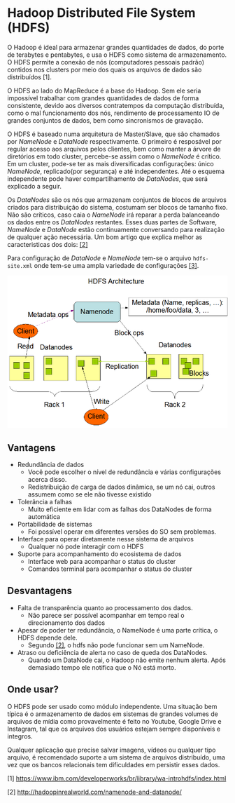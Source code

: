 # Hadoop Distributed File System (HDFS)

O Hadoop é ideal para armazenar grandes quantidades de dados, do porte de terabytes e pentabytes, e usa o HDFS como sistema de armazenamento. O HDFS permite a conexão de nós (computadores pessoais padrão) contidos nos clusters por meio dos quais os arquivos de dados são distribuídos [1].

O HDFS ao lado do MapReduce é a base do Hadoop. Sem ele seria impossível trabalhar com grandes quantidades de dados de forma consistente, devido aos diversos contratempos da computação distribuída, como o mal funcionamento dos nós, rendimento de processamento IO de grandes conjuntos de dados, bem como sincronismos de gravação.

O HDFS é baseado numa arquitetura de Master/Slave, que são chamados por _NameNode_ e _DataNode_ respectivamente. O primeiro é resposável por regular acesso aos arquivos pelos clientes, bem como manter a árvore de diretórios em todo cluster, percebe-se assim como o _NameNode_ é crítico. Em um cluster, pode-se ter as mais diversificadas configurações: único _NameNode_, replicado(por segurança) e até independentes. Até o esquema independente pode haver compartilhamento de _DataNodes_, que será explicado a seguir.

Os _DataNodes_ são os nós que armazenam conjuntos de blocos de arquivos criados para distribuição do sistema, costumam ser blocos de tamanho fixo. Não são críticos, caso caia o _NameNode_ irá reparar a perda balanceando os dados entre os _DataNodes_ restantes. Esses duas partes de Software, _NameNode_ e _DataNode_ estão continuamente conversando para realização de qualquer ação necessária. Um bom artigo que explica melhor as caracteristicas dos dois: [[2]](http://hadoopinrealworld.com/namenode-and-datanode/)

Para configuração de _DataNode_ e _NameNode_ tem-se o arquivo `hdfs-site.xml` onde tem-se uma ampla variedade de configurações [[3]](https://hadoop.apache.org/docs/r2.4.1/hadoop-project-dist/hadoop-hdfs/hdfs-default.xml).

![arquitetura hdfs](images/hdfsarchitecture.gif)

## Vantagens

- Redundância de dados
  - Você pode escolher o nível de redundância e várias configurações acerca disso.
  - Redistribuição de carga de dados dinâmica, se um nó cai, outros assumem como se ele não tivesse existido
- Tolerância a falhas
  - Muito eficiente em lidar com as falhas dos DataNodes de forma automática
- Portabilidade de sistemas
  - Foi possível operar em diferentes versões do SO sem problemas.
- Interface para operar diretamente nesse sistema de arquivos
  - Qualquer nó pode interagir com o HDFS
- Suporte para acompanhamento do ecosistema de dados
  - Interface web para acompanhar o status do cluster
  - Comandos terminal para acompanhar o status do cluster

## Desvantagens

- Falta de transparência quanto ao processamento dos dados.
  - Não parece ser possível acompanhar em tempo real o direcionamento dos dados
- Apesar de poder ter redundância, o NameNode é uma parte crítica, o HDFS depende dele.
  - Segundo [[2]](http://hadoopinrealworld.com/namenode-and-datanode/), o hdfs não pode funcionar sem um NameNode.
- Atraso ou deficiência de alerta no caso de queda dos DataNodes.
  - Quando um DataNode cai, o Hadoop não emite nenhum alerta. Após demasiado tempo ele notifica que o Nó está morto.


## Onde usar?

O HDFS pode ser usado como módulo independente. Uma situação bem típica é o armazenamento de dados em sistemas de grandes volumes de arquivos de mídia como provavelmente é feito no Youtube, Google Drive e Instagram, tal que os arquivos dos usuários estejam sempre disponíveis e integros.

Qualquer aplicação que precise salvar imagens, vídeos ou qualquer tipo arquivo, é recomendado suporte a um sistema de arquivos distribuído, uma vez que os bancos relacionais tem dificuldades em persistir esses dados.

[1] https://www.ibm.com/developerworks/br/library/wa-introhdfs/index.html

[2] http://hadoopinrealworld.com/namenode-and-datanode/
